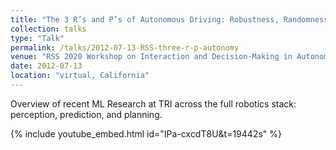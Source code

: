 ```yaml
---
title: "The 3 R’s and P’s of Autonomous Driving: Robustness, Randomness, and Risk in Perception,Prediction, and Planning"
collection: talks
type: "Talk"
permalink: /talks/2012-07-13-RSS-three-r-p-autonomy
venue: "RSS 2020 Workshop on Interaction and Decision-Making in Autonomous-Driving"
date: 2012-07-13
location: "virtual, California"
---
```


Overview of recent ML Research at TRI across the full robotics stack: perception, prediction, and planning.

{% include youtube_embed.html id="IPa-cxcdT8U&t=19442s" %}